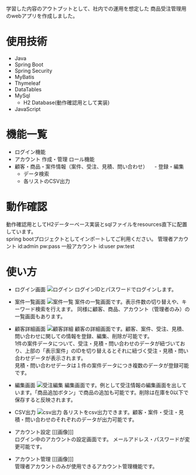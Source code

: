 学習した内容のアウトプットとして、社内での運用を想定した
商品受注管理用のwebアプリを作成しました。

# 使用技術
- Java
- Spring Boot
- Spring Security
- MyBatis
- Thymeleaf
- DataTables
- MySql
  - H2 Database(動作確認用として実装)
- JavaScript

# 機能一覧
- ログイン機能
- アカウント
  作成・管理
  ロール機能
- 顧客・商品・案件情報（案件、受注、見積、問い合わせ）
　- 登録・編集
  - データ検索
  - 各リストのCSV出力

# 動作確認
動作確認用としてH2データーベース実装とsqlファイルをresources直下に配置しています。  
spring bootプロジェクトとしてインポートしてご利用ください。
管理者アカウント
id:admin pw:pass
一般アカウント
id:user pw:test

# 使い方
- ログイン画面 
 ![ログイン](https://github.com/user-attachments/assets/ff6dd574-f291-4a75-9751-18de2434816a)
ログインIDとパスワードでログインします。
- 案件一覧画面
![案件一覧](https://github.com/user-attachments/assets/c4161873-ee1b-406b-84d5-ba5e2e3b6ae0)
案件の一覧画面です。表示件数の切り替えや、キーワード検索を行えます。 同様に顧客、商品、アカウント（管理者のみ）の一覧画面もあります。
- 顧客詳細画面
![顧客詳細](https://github.com/user-attachments/assets/77a7e366-afe0-4c7d-a443-2da5b1c1997c)
顧客の詳細画面です。顧客、案件、受注、見積、問い合わせに関しての情報を登録、編集、削除が可能です。  
1件の案件データについて、受注・見積・問い合わせのデータが紐づいており、上部の「表示案件」のIDを切り替えるとそれに紐づく受注・見積・問い合わせデータが表示されます。  
見積・問い合わせデータは１件の案件データにつき複数のデータが登録可能です。
- 編集画面
![受注編集](https://github.com/user-attachments/assets/b1e6017c-cd1c-4287-96a4-4f568c6d4a15)
編集画面です。例として受注情報の編集画面を出しています。「商品追加ボタン」で商品の追加も可能です。削除は在庫を0以下で保存すると反映されます。
- CSV出力
![csv出力](https://github.com/user-attachments/assets/4e19acd3-5b4a-4c00-b6ee-0c3b64b7502a) 
各リストをcsv出力できます。顧客・案件・受注・見積・問い合わせのそれぞれのデータが出力可能です。

- アカウント設定
[[[画像]]]  
ログイン中のアカウントの設定画面です。
メールアドレス・パスワードが変更可能です。
- アカウント管理
[[[画像]]]  
管理者アカウントのみが使用できるアカウント管理機能です。
